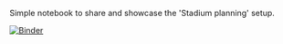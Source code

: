 Simple notebook to share and showcase the 'Stadium planning' setup.

[![Binder](https://mybinder.org/badge_logo.svg)](https://mybinder.org/v2/gh/phenolplus/stadium-environmentalist-city/master)

